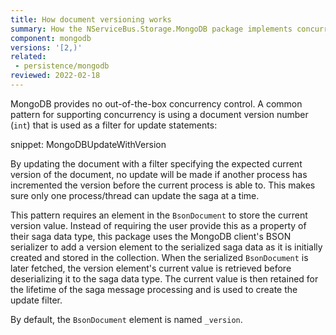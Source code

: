 ```yaml
---
title: How document versioning works
summary: How the NServiceBus.Storage.MongoDB package implements concurrency control
component: mongodb
versions: '[2,)'
related:
 - persistence/mongodb
reviewed: 2022-02-18
---
```


MongoDB provides no out-of-the-box concurrency control. A common pattern for supporting concurrency is using a document version number (`int`) that is used as a filter for update statements:

snippet: MongoDBUpdateWithVersion

By updating the document with a filter specifying the expected current version of the document, no update will be made if another process has incremented the version before the current process is able to. This makes sure only one process/thread can update the saga at a time.

This pattern requires an element in the `BsonDocument` to store the current version value. Instead of requiring the user provide this as a property of their saga data type, this package uses the MongoDB client's BSON serializer to add a version element to the serialized saga data as it is initially created and stored in the collection. When the serialized `BsonDocument` is later fetched, the version element's current value is retrieved before deserializing it to the saga data type. The current value is then retained for the lifetime of the saga message processing and is used to create the update filter.

By default, the `BsonDocument` element is named `_version`.